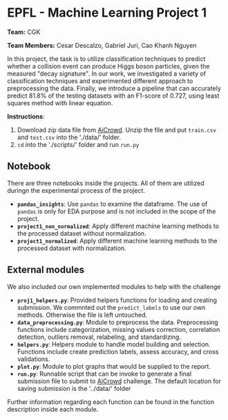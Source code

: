 # EPFL - Machine Learning Project 1 

**Team:** CGK

**Team Members:** Cesar Descalzo, Gabriel Juri, Cao Khanh Nguyen

In this project, the task is to utilize classification techniques to predict whether a collision event can produce Higgs boson particles, given the measured "decay signature". In our work, we investigated a variety of classification techniques and experimented different approach to preprocessing the data. Finally, we introduce a pipeline that can accurately predict 81.8% of the testing datasets with an F1-score of 0.727, using least squares method with linear equation.

**Instructions**:
1. Download zip data file from [AiCrowd](https://www.aicrowd.com/challenges/epfl-machine-learning-higgs). Unzip the file and put `train.csv` and `test.csv` into the './data/' folder.
3. `cd` into the './scripts/' folder and run `run.py`

## Notebook

There are three notebooks inside the projects. All of them are utilized duringn the experimental process of the project.
- **`pandas_insights`**: Use `pandas` to examine the dataframe. The use of `pandas` is only for EDA purpose and is not included in the scope of the project.
- **`project1_non_normalized`**: Apply different machine learning methods to the processed dataset without normalization.
- **`project1_normalized`**: Apply different machine learning methods to the processed dataset with normalization.

## External modules

We also included our own implemented modules to help with the challenge

- **`proj1_helpers.py`**: Provided helpers functions for loading and creating submission. We commnted out the `predict_labels` to use our own methods. Otherwise the file is left untouched.
- **`data_preprocessing.py`**: Module to preprocess the data. Preprocessing functions include categorization, missing values correction, correlation detection, outliers removal, relabeling, and standardizing.
- **`helpers.py`**: Helpers module to handle model building and selection. Functions include create prediction labels, assess accuracy, and cross validations.
- **`plot.py`**: Module to plot graphs that would be supplied to the report.
- **`run.py`**: Runnable script that can be invoke to generate a final submission file to submit to [AiCrowd](https://www.aicrowd.com/challenges/epfl-machine-learning-higgs) challenge. The default location for saving submission is the '../data/' folder

Further information regarding each function can be found in the function description inside each module.
